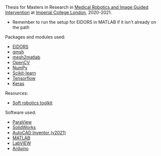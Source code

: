 Thesis for Masters in Research in [Medical Robotics and Image Guided Intervention](https://www.imperial.ac.uk/study/pg/medicine/medical-robotics/) at [Imperial College London](https://www.imperial.ac.uk), 2020-2021.

- Remember to run the setup for EIDORS in MATLAB if it isn't already on the path

Packages and modules used:
- [EIDORS](http://eidors3d.sourceforge.net)
- [gmsh](https://gmsh.info)
- [mesh2matlab](https://github.com/Jimbles/meshio2matlab)
- [OpenCV](https://opencv.org)
- [NumPy](https://numpy.org)
- [Scikit-learn](https://scikit-learn.org/stable/)
- [Tensorflow](https://www.tensorflow.org)
- [Keras](https://keras.io)


Resources:
- [Soft robotics toolkit](https://softroboticstoolkit.com/home)


Software used:
- [ParaView](https://www.paraview.org)
- [SolidWorks](https://www.solidworks.com)
- [AutoCAD Inventor (v2021)](https://www.autodesk.co.uk/products/inventor/overview)
- [MATLAB](https://www.mathworks.com/products/matlab.html)
- [LabVIEW](https://www.ni.com/en-gb/shop/labview.html)
- [Arduino](https://www.arduino.cc)
